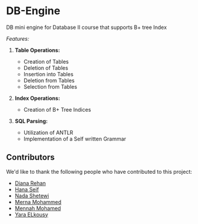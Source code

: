 # DB-Engine


DB mini engine for Database II course that supports B+ tree Index

*Features:*
1. **Table Operations:**
   - Creation of Tables
   - Deletion of Tables
   - Insertion into Tables
   - Deletion from Tables
   - Selection from Tables
     
2. **Index Operations:**
   - Creation of B+ Tree Indices

3. **SQL Parsing:**
   - Utilization of ANTLR
   - Implementation of a Self written Grammar

## Contributors

We'd like to thank the following people who have contributed to this project:

- [Diana Rehan](https://github.com/dianarehan) 
- [Hana Seif](https://github.com/hanaseif19)
- [Nada Shetewi](https://github.com/NadaShetewi)
- [Merna Mohammed](https://github.com/MernaSenger)
- [Mennah Mohamed](https://github.com/mennahmohamed)
- [Yara ELkousy](https://github.com/YaraElkousy)
